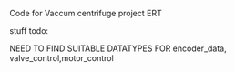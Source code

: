Code for Vaccum centrifuge project ERT

stuff todo:

 
 NEED TO FIND SUITABLE DATATYPES FOR encoder_data, valve_control,motor_control
 
